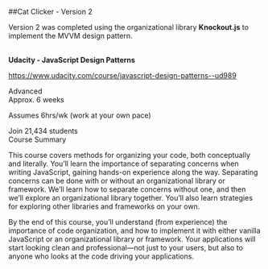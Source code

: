 ##Cat Clicker - Version 2

Version 2 was completed using the organizational library **Knockout.js** to implement the MVVM design pattern.<br><br>

**Udacity - JavaScript Design Patterns**

https://www.udacity.com/course/javascript-design-patterns--ud989<br>

Advanced<br>
Approx. 6 weeks

Assumes 6hrs/wk (work at your own pace)

Join 21,434 students<br>
Course Summary

This course covers methods for organizing your code, both conceptually and literally. You’ll learn the importance of 
separating concerns when writing JavaScript, gaining hands-on experience along the way. Separating concerns can be 
done with or without an organizational library or framework. We’ll learn how to separate concerns without one, and 
then we’ll explore an organizational library together. You’ll also learn strategies for exploring other libraries 
and frameworks on your own.

By the end of this course, you’ll understand (from experience) the importance of code organization, and how to 
implement it with either vanilla JavaScript or an organizational library or framework. Your applications will 
start looking clean and professional—not just to your users, but also to anyone who looks at the code driving 
your applications.
